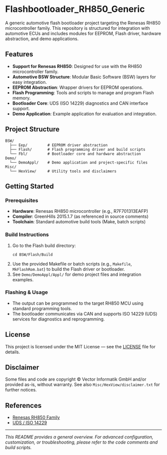 # Flashbootloader_RH850_Generic

A generic automotive flash bootloader project targeting the Renesas RH850 microcontroller family. This repository is structured for integration with automotive ECUs and includes modules for EEPROM, Flash driver, hardware abstraction, and demo applications.

## Features

- **Support for Renesas RH850**: Designed for use with the RH850 microcontroller family.
- **Automotive BSW Structure**: Modular Basic Software (BSW) layers for easy integration.
- **EEPROM Abstraction**: Wrapper drivers for EEPROM operations.
- **Flash Programming**: Tools and scripts to manage and program Flash memory.
- **Bootloader Core**: UDS (ISO 14229) diagnostics and CAN interface support.
- **Demo Application**: Example application for evaluation and integration.

## Project Structure

```
BSW/
  ├── Eep/         # EEPROM driver abstraction
  ├── Flash/       # Flash programming driver and build scripts
  └── Fbl/         # Bootloader core and hardware abstraction
Demo/
  └── DemoAppl/    # Demo application and project-specific files
Misc/
  └── HexView/     # Utility tools and disclaimers
```

## Getting Started

### Prerequisites

- **Hardware**: Renesas RH850 microcontroller (e.g., R7F701313EAFP)
- **Compiler**: GreenHills 2015.1.7 (as referenced in source comments)
- **Toolchain**: Standard automotive build tools (Make, batch scripts)

### Build Instructions

1. Go to the Flash build directory:
   ```
   cd BSW/Flash/Build
   ```
2. Use the provided Makefile or batch scripts (e.g., `Makefile`, `MkFlashRom.bat`) to build the Flash driver or bootloader.
3. See `Demo/DemoAppl/Appl/` for demo project files and integration examples.

### Flashing & Usage

- The output can be programmed to the target RH850 MCU using standard programming tools.
- The bootloader communicates via CAN and supports ISO 14229 (UDS) services for diagnostics and reprogramming.

## License

This project is licensed under the MIT License — see the [LICENSE](LICENSE) file for details.

## Disclaimer

Some files and code are copyright © Vector Informatik GmbH and/or provided as-is, without warranty.
See also `Misc/HexView/disclaimer.txt` for further notices.

## References

- [Renesas RH850 Family](https://www.renesas.com/us/en/products/microcontrollers-microprocessors/rh850-automotive-microcontroller)
- [UDS / ISO 14229](https://en.wikipedia.org/wiki/Unified_Diagnostic_Services)

---

*This README provides a general overview. For advanced configuration, customization, or troubleshooting, please refer to the code comments and build scripts.*

